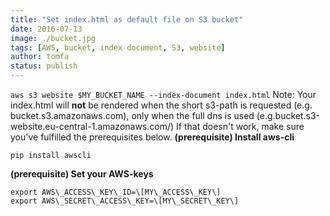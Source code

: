 ```yaml
---
title: "Set index.html as default file on S3 bucket"
date: 2016-07-13
image: ./bucket.jpg
tags: [AWS, bucket, index document, S3, website]
author: tomfa
status: publish
---
```


`aws s3 website $MY_BUCKET_NAME --index-document index.html` Note: Your index.html will **not** be rendered when the short s3-path is requested (e.g. bucket.s3.amazonaws.com), only when the full dns is used (e.g.bucket.s3-website.eu-central-1.amazonaws.com/) If that doesn't work, make sure you've fulfilled the prerequisites below. **(prerequisite) Install aws-cli**

```
pip install awscli
```

**(prerequisite) Set your AWS-keys**

```
export AWS\_ACCESS\_KEY\_ID=\[MY\_ACCESS\_KEY\]
export AWS\_SECRET\_ACCESS\_KEY=\[MY\_SECRET\_KEY\]
```
